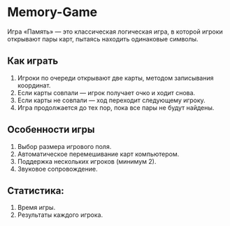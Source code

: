# Memory-Game
Игра «Память» — это классическая логическая игра, в которой игроки открывают пары карт, пытаясь находить одинаковые символы.
## Как играть
1) Игроки по очереди открывают две карты, методом записывания координат.
2) Если карты совпали — игрок получает очко и ходит снова.
3) Если карты не совпали — ход переходит следующему игроку.
4) Игра продолжается до тех пор, пока все пары не будут найдены.
## Особенности игры
 1) Выбор размера игрового поля.
 2) Автоматическое перемешивание карт компьютером.
 3) Поддержка нескольких игроков (минимум 2).
 4) Звуковое сопровождение.
## Статистика:
1) Время игры.
2) Результаты каждого игрока.
